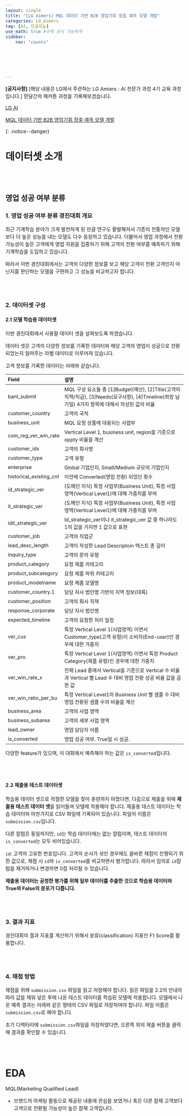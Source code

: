 ```yaml
---
layout: single
title: "[LG Aimers] MQL 데이터 기반 B2B 영업기회 창출 예측 모델 개발"
categories: LG_Aimers
tag: [AI, 인공지능]
use_math: true #수학 공식 가능하게
sidebar:
    nav: "counts"






---
```




<style>
  body {
    font-size: 16px; /* 폰트 사이즈 조절 */
  }
</style>


**[공지사항]** [해당 내용은 LG에서 주관하는 LG Amiers : AI 전문가 과정 4기 교육 과정입니다.]  한달간의 해커톤 과정을 기록해보겠습니다. 

[LG AI](https://www.lgaimers.ai/) 

[MQL 데이터 기반 B2B 영업기회 창출 예측 모델 개발](https://lgaimers.elice.io/courses/85878)

{: .notice--danger}



# 데이터셋 소개

<br>

<br>


## **영업 성공 여부 분류**

### 1. 영업 성공 여부 분류 경진대회 개요

최근 기계학습 분야가 크게 발전하게 된 만큼 연구도 활발해져서 기존의 전통적인 모델보다 더 높은 성능을 내는 모델도 다수 등장하고 있습니다. 더불어서 영업 과정에서 전환 가능성이 높은 고객에게 영업 자원을 집중하기 위해 고객의 전환 여부를 예측하기 위해 기계학습을 도입하고 있습니다.

따라서 이번 경진대회에서는 고객의 다양한 정보를 보고 해당 고객이 전환 고객인지 아닌지를 판단하는 모델을 구현하고 그 성능을 비교하고자 합니다.

<br>

<br>

### 2. 데이터셋 구성

#### 2.1 모델 학습용 데이터셋

이번 경진대회에서 사용할 데이터 셋을 살펴보도록 하겠습니다.

데이터 셋은 고객의 다양한 정보를 기록한 데이터와 해당 고객의 영업이 성공으로 전환되었는지 알려주는 라벨 데이터로 이루어져 있습니다.

고객 정보를 기록한 데이터는 아래와 같습니다.

| Field                   | 설명                                                         |
| :---------------------- | :----------------------------------------------------------- |
| bant_submit             | MQL 구성 요소들 중 [1]Budget(예산), [2]Title(고객의 직책/직급), [3]Needs(요구사항), [4]Timeline(희망 납기일) 4가지 항목에 대해서 작성된 값의 비율 |
| customer_country        | 고객의 국적                                                  |
| business_unit           | MQL 요청 상품에 대응되는 사업부                              |
| com_reg_ver_win_rate    | Vertical Level 1, business unit, region을 기준으로 oppty 비율을 계산 |
| customer_idx            | 고객의 회사명                                                |
| customer_type           | 고객 유형                                                    |
| enterprise              | Global 기업인지, Small/Medium 규모의 기업인지                |
| historical_existing_cnt | 이전에 Converted(영업 전환) 되었던 횟수                      |
| id_strategic_ver        | (도메인 지식) 특정 사업부(Business Unit), 특정 사업 영역(Vertical Level1)에 대해 가중치를 부여 |
| it_strategic_ver        | (도메인 지식) 특정 사업부(Business Unit), 특정 사업 영역(Vertical Level1)에 대해 가중치를 부여 |
| idit_strategic_ver      | Id_strategic_ver이나 it_strategic_ver 값 중 하나라도 1의 값을 가지면 1 값으로 표현 |
| customer_job            | 고객의 직업군                                                |
| lead_desc_length        | 고객이 작성한 Lead Descriptoin 텍스트 총 길이                |
| inquiry_type            | 고객의 문의 유형                                             |
| product_category        | 요청 제품 카테고리                                           |
| product_subcategory     | 요청 제품 하위 카테고리                                      |
| product_modelname       | 요청 제품 모델명                                             |
| customer_country.1      | 담당 자사 법인명 기반의 지역 정보(대륙)                      |
| customer_position       | 고객의 회사 직책                                             |
| response_corporate      | 담당 자사 법인명                                             |
| expected_timeline       | 고객의 요청한 처리 일정                                      |
| ver_cus                 | 특정 Vertical Level 1(사업영역) 이면서 Customer_type(고객 유형)이 소비자(End-user)인 경우에 대한 가중치 |
| ver_pro                 | 특정 Vertical Level 1(사업영역) 이면서 특정 Product Category(제품 유형)인 경우에 대한 가중치 |
| ver_win_rate_x          | 전체 Lead 중에서 Vertical을 기준으로 Vertical 수 비율과 Vertical 별 Lead 수 대비 영업 전환 성공 비율 값을 곱한 값 |
| ver_win_ratio_per_bu    | 특정 Vertical Level1의 Business Unit 별 샘플 수 대비 영업 전환된 샘플 수의 비율을 계산 |
| business_area           | 고객의 사업 영역                                             |
| business_subarea        | 고객의 세부 사업 영역                                        |
| lead_owner              | 영업 담당자 이름                                             |
| is_converted            | 영업 성공 여부. True일 시 성공.                              |

다양한 feature가 있으며, 이 대회에서 예측해야 하는 값은 `is_converted`입니다.

<br>

<br>



#### 2.2 제출용 테스트 데이터셋

학습용 데이터 셋으로 적절한 모델을 찾아 훈련까지 마쳤다면, 다음으로 제출을 위해 **제출용 테스트 데이터 셋**을 읽어들여 모델에 적용해야 합니다. 제출용 테스트 데이터는 학습 데이터와 마찬가지로 CSV 파일에 기록되어 있습니다. 파일의 이름은 `submission.csv`입니다.

다른 칼럼은 동일하지만, `id`는 학습 데이터에는 없는 칼럼이며, 테스트 데이터의 `is_converted`는 모두 비어있습니다.

`id`: 고객의 고유한 번호입니다. 고객의 순서가 섞인 경우에도 올바른 채점이 진행되기 위한 값으로, 채점 시 `id`와 `is_converted`를 비교하면서 평가합니다. 따라서 임의로 `id`칼럼을 제거하거나 변경하면 0점 처리될 수 있습니다.

**제출용 데이터는 공정한 평가를 위해 일부 데이터를 추출한 것으로 학습용 데이터와 True와 False의 분포가 다릅니다.**

<br>

<br>



### 3. 결과 지표

경진대회의 결과 지표를 계산하기 위해서 분류(classification) 지표인 F1 Score를 활용합니다.

<br>

<br>



### 4. 채점 방법

채점을 위해 `submission.csv` 파일을 읽고 저장해야 합니다. 읽은 파일을 2.2의 안내의 따라 값을 채워 넣은 후에 나온 테스트 데이터를 학습된 모델에 적용합니다. 모델에서 나온 예측 결과는 아래와 같은 형태의 CSV 파일로 저장하여야 합니다. 파일 이름은 `submission.csv`로 해야 합니다.

초기 디렉터리에 `submission.csv`파일을 저장하였다면, 오른쪽 위의 제출 버튼을 클릭해 결과를 확인할 수 있습니다.









<BR>

<BR>



# EDA

MQL(Marketing Qualified Lead)

-  브랜드의 마케팅 활동으로 제공된 내용에 관심을 보였거나 혹은 다른 잠재 고객보다 고객으로 전환될 가능성이 높은 잠재 고객입니다.